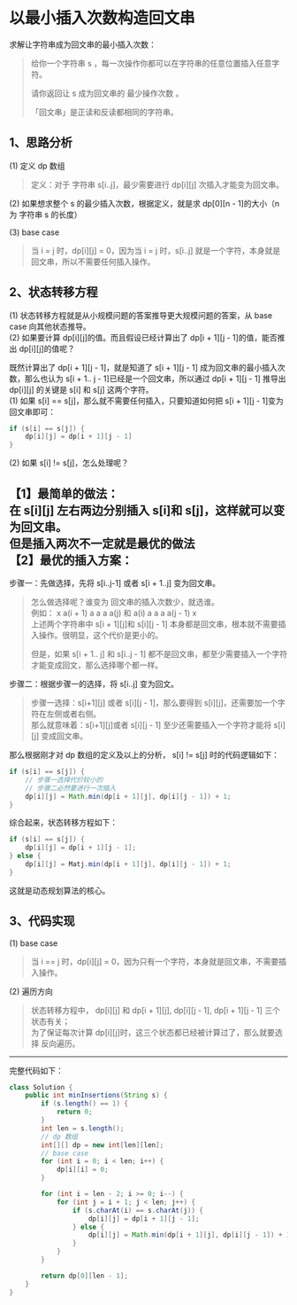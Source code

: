 # 以最小插入次数构造回文串
求解让字符串成为回文串的最小插入次数：
> 给你一个字符串 s ，每一次操作你都可以在字符串的任意位置插入任意字符。
> 
> 请你返回让 s 成为回文串的 最少操作次数 。
> 
> 「回文串」是正读和反读都相同的字符串。

## 1、思路分析

(1) 定义 dp 数组   
> 定义：对于 字符串 s[i..j]，最少需要进行 dp[i][j] 次插入才能变为回文串。   

(2) 如果想求整个 s 的最少插入次数，根据定义，就是求 dp[0][n - 1]的大小（n 为 字符串 s 的长度）   

(3) base case   
> 当 i = j 时，dp[i][j] = 0，因为当 i = j 时，s[i..j] 就是一个字符，本身就是回文串，所以不需要任何插入操作。

## 2、状态转移方程
(1) 状态转移方程就是从小规模问题的答案推导更大规模问题的答案，从 base case 向其他状态推导。   
(2) 如果要计算 dp[i][j]的值。而且假设已经计算出了 dp[i + 1][j - 1]的值，能否推出 dp[i][j]的值呢？  

既然计算出了 dp[i + 1][j - 1]，就是知道了 s[i + 1][j - 1] 成为回文串的最小插入次数，那么也认为 s[i + 1.. j - 1]已经是一个回文串，所以通过 dp[i + 1][j - 1] 推导出 dp[i][j] 的关键是 s[i] 和 s[j] 这两个字符。    
(1) 如果 s[i] == s[j]，那么就不需要任何插入，只要知道如何把 s[i + 1][j - 1]变为回文串即可： 
```java
if (s[i] == s[j]) {
    dp[i][j] = dp[i + 1][j - 1]
}
```
(2) 如果 s[i] != s[j]，怎么处理呢？    

【1】最简单的做法：   
在 s[i][j] 左右两边分别插入 s[i]和 s[j]，这样就可以变为回文串。  
但是插入两次不一定就是最优的做法   
【2】最优的插入方案：  
---- 
步骤一：先做选择，先将 s[i..j-1] 或者 s[i + 1..j] 变为回文串。    
> 怎么做选择呢？谁变为 回文串的插入次数少，就选谁。    
> 例如： x a(i + 1) a a a a(j) 和 a(i) a a a a(j - 1) x    
> 上述两个字符串中 s[i + 1][j]和 s[i][j - 1] 本身都是回文串，根本就不需要插入操作。很明显，这个代价是更小的。     
> 
> 但是，如果 s[i + 1.. j] 和 s[i..j - 1] 都不是回文串，都至少需要插入一个字符才能变成回文，那么选择哪个都一样。
> 

步骤二：根据步骤一的选择，将 s[i..j] 变为回文。    
> 步骤一选择：s[i+1][j] 或者 s[i][j - 1]，那么要得到 s[i][j]，还需要加一个字符在左侧或者右侧。   
> 那么就意味着：s[i+1][j]或者 s[i][j - 1] 至少还需要插入一个字符才能将 s[i][j] 变成回文串。     

那么根据刚才对 dp 数组的定义及以上的分析， s[i] != s[j] 时的代码逻辑如下：
```java
if (s[i] == s[j]) {
    // 步骤一选择代价较小的
    // 步骤二必然要进行一次插入
    dp[i][j] = Math.min(dp[i + 1][j], dp[i][j - 1]) + 1;
}
```

综合起来，状态转移方程如下：
```java
if (s[i] == s[j]) {
    dp[i][j] = dp[i + 1][j - 1];
} else {
    dp[i][j] = Matj.min(dp[i + 1][j], dp[i][j - 1]) + 1;
}
```

这就是动态规划算法的核心。

## 3、代码实现
(1) base case    
> 当 i == j 时，dp[i][j] = 0，因为只有一个字符，本身就是回文串，不需要插入操作。    

(2) 遍历方向   
> 状态转移方程中， dp[i][j] 和 dp[i + 1][j], dp[i][j - 1], dp[i + 1][j - 1] 三个状态有关；    
> 为了保证每次计算 dp[i][j]时，这三个状态都已经被计算过了，那么就要选择 反向遍历。

-----
完整代码如下：
```java
class Solution {
    public int minInsertions(String s) {
        if (s.length() == 1) {
            return 0;
        }
        int len = s.length();
        // dp 数组
        int[][] dp = new int[len][len];
        // base case
        for (int i = 0; i < len; i++) {
            dp[i][i] = 0;
        }

        for (int i = len - 2; i >= 0; i--) {
            for (int j = i + 1; j < len; j++) {
                if (s.charAt(i) == s.charAt(j)) {
                    dp[i][j] = dp[i + 1][j - 1];
                } else {
                    dp[i][j] = Math.min(dp[i + 1][j], dp[i][j - 1]) + 1;
                }
            }
        }

        return dp[0][len - 1];
    }
}
```